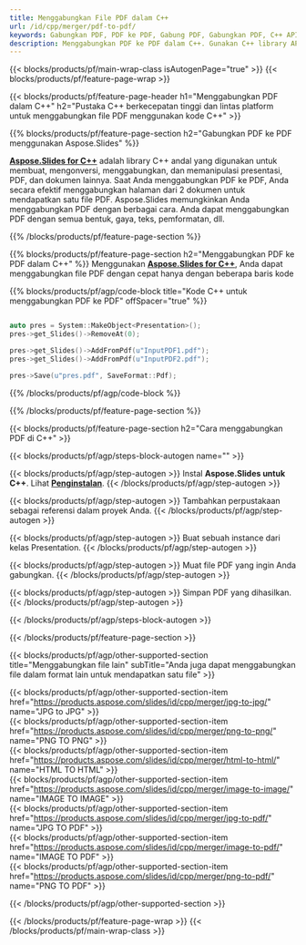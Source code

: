 ```yaml
---
title: Menggabungkan File PDF dalam C++
url: /id/cpp/merger/pdf-to-pdf/
keywords: Gabungkan PDF, PDF ke PDF, Gabung PDF, Gabungkan PDF, C++ API, Perpustakaan C++
description: Menggabungkan PDF ke PDF dalam C++. Gunakan C++ library API untuk menggabungkan file PDF
---
```


{{< blocks/products/pf/main-wrap-class isAutogenPage="true" >}}
{{< blocks/products/pf/feature-page-wrap >}}

{{< blocks/products/pf/feature-page-header h1="Menggabungkan PDF dalam C++" h2="Pustaka C++ berkecepatan tinggi dan lintas platform untuk menggabungkan file PDF menggunakan kode C++" >}}

{{% blocks/products/pf/feature-page-section h2="Gabungkan PDF ke PDF menggunakan Aspose.Slides" %}}

[**Aspose.Slides for C++**](https://products.aspose.com/slides/id/cpp/) adalah library C++ andal yang digunakan untuk membuat, mengonversi, menggabungkan, dan memanipulasi presentasi, PDF, dan dokumen lainnya. Saat Anda menggabungkan PDF ke PDF, Anda secara efektif menggabungkan halaman dari 2 dokumen untuk mendapatkan satu file PDF. Aspose.Slides memungkinkan Anda menggabungkan PDF dengan berbagai cara. Anda dapat menggabungkan PDF dengan semua bentuk, gaya, teks, pemformatan, dll.

{{% /blocks/products/pf/feature-page-section %}}




{{% blocks/products/pf/feature-page-section  h2="Menggabungkan PDF ke PDF dalam C++" %}}
Menggunakan [**Aspose.Slides for C++**](https://products.aspose.com/slides/id/cpp/), Anda dapat menggabungkan file PDF dengan cepat hanya dengan beberapa baris kode

{{% blocks/products/pf/agp/code-block title="Kode C++ untuk menggabungkan PDF ke PDF" offSpacer="true" %}}
```cpp

auto pres = System::MakeObject<Presentation>();
pres->get_Slides()->RemoveAt(0);

pres->get_Slides()->AddFromPdf(u"InputPDF1.pdf");
pres->get_Slides()->AddFromPdf(u"InputPDF2.pdf");

pres->Save(u"pres.pdf", SaveFormat::Pdf);
```
{{% /blocks/products/pf/agp/code-block %}}

{{% /blocks/products/pf/feature-page-section %}}




{{< blocks/products/pf/feature-page-section  h2="Cara menggabungkan PDF di C++" >}}


{{< blocks/products/pf/agp/steps-block-autogen name="" >}}


{{< blocks/products/pf/agp/step-autogen >}}
Instal **Aspose.Slides untuk C++**. Lihat [**Penginstalan**](https://docs.aspose.com/slides/cpp/installation/).
{{< /blocks/products/pf/agp/step-autogen >}}

{{< blocks/products/pf/agp/step-autogen >}}
Tambahkan perpustakaan sebagai referensi dalam proyek Anda.
{{< /blocks/products/pf/agp/step-autogen >}}

{{< blocks/products/pf/agp/step-autogen >}}
Buat sebuah instance dari kelas Presentation.
{{< /blocks/products/pf/agp/step-autogen >}}

{{< blocks/products/pf/agp/step-autogen >}}
Muat file PDF yang ingin Anda gabungkan.
{{< /blocks/products/pf/agp/step-autogen >}}

{{< blocks/products/pf/agp/step-autogen >}}
Simpan PDF yang dihasilkan.
{{< /blocks/products/pf/agp/step-autogen >}}


{{< /blocks/products/pf/agp/steps-block-autogen >}}


{{< /blocks/products/pf/feature-page-section >}}




{{< blocks/products/pf/agp/other-supported-section title="Menggabungkan file lain" subTitle="Anda juga dapat menggabungkan file dalam format lain untuk mendapatkan satu file" >}}

{{< blocks/products/pf/agp/other-supported-section-item href="https://products.aspose.com/slides/id/cpp/merger/jpg-to-jpg/" name="JPG to JPG" >}}  
{{< blocks/products/pf/agp/other-supported-section-item href="https://products.aspose.com/slides/id/cpp/merger/png-to-png/" name="PNG TO PNG" >}}  
{{< blocks/products/pf/agp/other-supported-section-item href="https://products.aspose.com/slides/id/cpp/merger/html-to-html/" name="HTML TO HTML" >}}  
{{< blocks/products/pf/agp/other-supported-section-item href="https://products.aspose.com/slides/id/cpp/merger/image-to-image/" name="IMAGE TO IMAGE" >}}  
{{< blocks/products/pf/agp/other-supported-section-item href="https://products.aspose.com/slides/id/cpp/merger/jpg-to-pdf/" name="JPG TO PDF" >}}  
{{< blocks/products/pf/agp/other-supported-section-item href="https://products.aspose.com/slides/id/cpp/merger/image-to-pdf/" name="IMAGE TO PDF" >}}  
{{< blocks/products/pf/agp/other-supported-section-item href="https://products.aspose.com/slides/id/cpp/merger/png-to-pdf/" name="PNG TO PDF" >}}  
  


{{< /blocks/products/pf/agp/other-supported-section >}}

{{< /blocks/products/pf/feature-page-wrap >}}
{{< /blocks/products/pf/main-wrap-class >}}